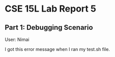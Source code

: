 # CSE 15L Lab Report 5 

## Part 1: Debugging Scenario 

User: Nimai 

I got this error message when I ran my test.sh file. 
